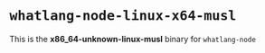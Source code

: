 # `whatlang-node-linux-x64-musl`

This is the **x86_64-unknown-linux-musl** binary for `whatlang-node`
